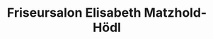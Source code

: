 ---
title: "Friseursalon Elisabeth Matzhold-Hödl"
url: /fehring/friseursalon-elisabeth-matzhold-hoedl/
shop: Friseur
---